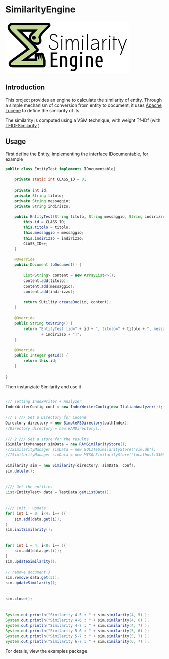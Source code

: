 # SimilarityEngine

![Logo](/doc/sim_engine_logo.png)

## Introduction 

This project provides an engine to calculate the similarity of entity.
Through a simple mechanism of conversion from entity to document, it uses [Apache Lucene](https://lucene.apache.org/) to define the similarity of its.

The similarity is computed using a VSM technique, with weight Tf-IDf (with [TFIDFSimilarity](https://lucene.apache.org/core/5_5_0/core/org/apache/lucene/search/similarities/TFIDFSimilarity.html) )


## Usage

First define the Entity, implementing the interface IDocumentable, for example

```java
public class EntityTest implements IDocumentable{

	private static int CLASS_ID = 0;
	
	private int id;
	private String titolo;
	private String messaggio;
	private String indirizzo;
			
	public EntityTest(String titolo, String messaggio, String indirizzo) {
		this.id = CLASS_ID;
		this.titolo = titolo;
		this.messaggio = messaggio;
		this.indirizzo = indirizzo;
		CLASS_ID++;
	}

	@Override
	public Document toDocument() {
		
		List<String> content = new ArrayList<>();
		content.add(titolo);
		content.add(messaggio);
		content.add(indirizzo);
		
		return SUtility.createDoc(id, content);	
	}

	@Override
	public String toString() {
		return "EntityTest [id=" + id + ", titolo=" + titolo + ", messaggio=" + messaggio + ", indirizzo="
				+ indirizzo + "]";
	}

	@Override
	public Integer getId() {
		return this.id;
	}
	
}

```

Then instanziate Similarity and use it

```java

/// setting IndexWriter + Analyzer 
IndexWriterConfig conf = new IndexWriterConfig(new ItalianAnalyzer());

/// 1 /// Set a Directory for Lucene
Directory directory = new SimpleFSDirectory(pathIndex);
//Directory directory = new RAMDirectory();

/// 2 /// Set a store for the results
ISimilarityManager simData = new RAMSimilarityStore();
//ISimilarityManager simData = new SQLITESimilarityStore("sim.db");
//ISimilarityManager simData = new MYSQLSimilarityStore("localhost:3306", "db_similarity", "root", "password");

Similarity sim = new Similarity(directory, simData, conf);
sim.delete();


//// Get the entities
List<EntityTest> data = TestData.getListData();


//// init + update
for( int i = 0; i<4; i++ ){
	sim.add(data.get(i));
}
sim.initSimilarity();


for( int i = 4; i<8; i++ ){
	sim.add(data.get(i));
}
sim.updateSimilarity();

// remove document 3
sim.remove(data.get(3));
sim.updateSimilarity();


sim.close();


System.out.println("Similarity 4-5 : " + sim.similarity(4, 5) );
System.out.println("Similarity 4-6 : " + sim.similarity(4, 6) );
System.out.println("Similarity 4-7 : " + sim.similarity(4, 7) );
System.out.println("Similarity 5-6 : " + sim.similarity(5, 6) );
System.out.println("Similarity 5-7 : " + sim.similarity(5, 7) );
System.out.println("Similarity 6-7 : " + sim.similarity(6, 7) );

```

For details, view the examples package.
